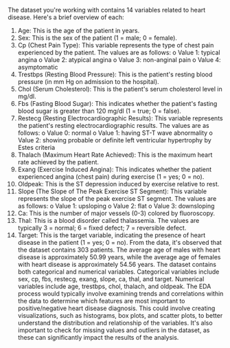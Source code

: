 
The dataset you're working with contains 14 variables related to heart disease. Here's a brief overview of each:
1.	Age: This is the age of the patient in years.
2.	Sex: This is the sex of the patient (1 = male; 0 = female).
3.	Cp (Chest Pain Type): This variable represents the type of chest pain experienced by the patient. The values are as follows:
o	Value 1: typical angina
o	Value 2: atypical angina
o	Value 3: non-anginal pain
o	Value 4: asymptomatic
4.	Trestbps (Resting Blood Pressure): This is the patient's resting blood pressure (in mm Hg on admission to the hospital).
5.	Chol (Serum Cholesterol): This is the patient's serum cholesterol level in mg/dl.
6.	Fbs (Fasting Blood Sugar): This indicates whether the patient's fasting blood sugar is greater than 120 mg/dl (1 = true; 0 = false).
7.	Restecg (Resting Electrocardiographic Results): This variable represents the patient's resting electrocardiographic results. The values are as follows:
o	Value 0: normal
o	Value 1: having ST-T wave abnormality
o	Value 2: showing probable or definite left ventricular hypertrophy by Estes criteria
8.	Thalach (Maximum Heart Rate Achieved): This is the maximum heart rate achieved by the patient.
9.	Exang (Exercise Induced Angina): This indicates whether the patient experienced angina (chest pain) during exercise (1 = yes; 0 = no).
10.	Oldpeak: This is the ST depression induced by exercise relative to rest.
11.	Slope (The Slope of The Peak Exercise ST Segment): This variable represents the slope of the peak exercise ST segment. The values are as follows:
o	Value 1: upsloping
o	Value 2: flat
o	Value 3: downsloping
12.	Ca: This is the number of major vessels (0-3) colored by fluoroscopy.
13.	Thal: This is a blood disorder called thalassemia. The values are typically 3 = normal; 6 = fixed defect; 7 = reversible defect.
14.	Target: This is the target variable, indicating the presence of heart disease in the patient (1 = yes; 0 = no).
From the data, it's observed that the dataset contains 303 patients. The average age of males with heart disease is approximately 50.99 years, while the average age of females with heart disease is approximately 54.56 years.
The dataset contains both categorical and numerical variables. Categorical variables include sex, cp, fbs, restecg, exang, slope, ca, thal, and target. Numerical variables include age, trestbps, chol, thalach, and oldpeak.
The EDA process would typically involve examining trends and correlations within the data to determine which features are most important to positive/negative heart disease diagnosis. This could involve creating visualizations, such as histograms, box plots, and scatter plots, to better understand the distribution and relationship of the variables. It's also important to check for missing values and outliers in the dataset, as these can significantly impact the results of the analysis.

